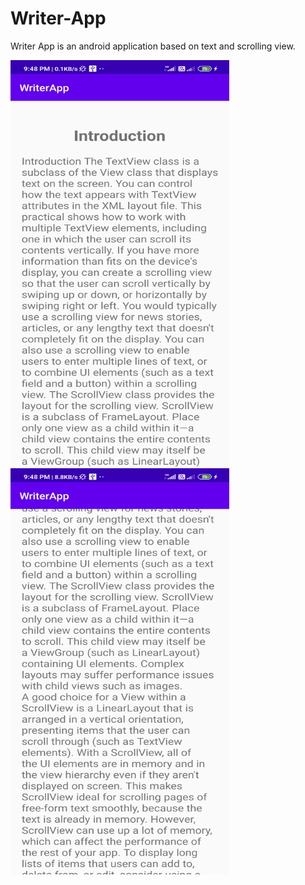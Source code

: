 # Writer-App
Writer App is an android application based on text and scrolling view.
<p align="left">
<img src="app/src/main/res/drawable/Screenshot_2020-10-10-21-48-18-993_com.example.writerapp.jpg" width="350px" height="650px" >
<img src="app/src/main/res/drawable/Screenshot_2020-10-10-21-48-24-593_com.example.writerapp.jpg" width="350px" height="650px" >
</p>
